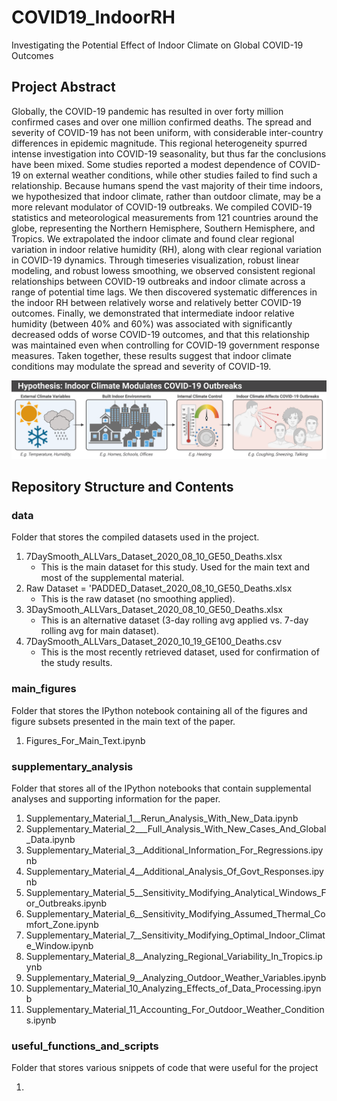 # COVID19_IndoorRH
Investigating the Potential Effect of Indoor Climate on Global COVID-19 Outcomes

## Project Abstract 
Globally, the COVID-19 pandemic has resulted in over forty million confirmed cases and over one million confirmed deaths. The spread and severity of COVID-19 has not been uniform, with considerable inter-country differences in epidemic magnitude. This regional heterogeneity spurred intense investigation into COVID-19 seasonality, but thus far the conclusions have been mixed. Some studies reported a modest dependence of COVID-19 on external weather conditions, while other studies failed to find such a relationship. Because humans spend the vast majority of their time indoors, we hypothesized that indoor climate, rather than outdoor climate, may be a more relevant modulator of COVID-19 outbreaks. We compiled COVID-19 statistics and meteorological measurements from 121 countries around the globe, representing the Northern Hemisphere, Southern Hemisphere, and Tropics. We extrapolated the indoor climate and found clear regional variation in indoor relative humidity (RH), along with clear regional variation in COVID-19 dynamics. Through timeseries visualization, robust linear modeling, and robust lowess smoothing, we observed consistent regional relationships between COVID-19 outbreaks and indoor climate across a range of potential time lags. We then discovered systematic differences in the indoor RH between relatively worse and relatively better COVID-19 outcomes. Finally, we demonstrated that intermediate indoor relative humidity (between 40\% and 60\%) was associated with significantly decreased odds of worse COVID-19 outcomes, and that this relationship was maintained even when controlling for COVID-19 government response measures. Taken together, these results suggest that indoor climate conditions may modulate the spread and severity of COVID-19.

![Hypothesis](/main_figures/Figure_COVID19_IndoorHumidityHypothesisOverview.png)


## Repository Structure and Contents

### data 
Folder that stores the compiled datasets used in the project. 

1. 7DaySmooth_ALLVars_Dataset_2020_08_10_GE50_Deaths.xlsx
   * This is the main dataset for this study. Used for the main text and most of the supplemental material. 
2. Raw Dataset = 'PADDED_Dataset_2020_08_10_GE50_Deaths.xlsx
   * This is the raw dataset (no smoothing applied). 
3. 3DaySmooth_ALLVars_Dataset_2020_08_10_GE50_Deaths.xlsx
   * This is an alternative dataset (3-day rolling avg applied vs. 7-day rolling avg for main dataset). 
4. 7DaySmooth_ALLVars_Dataset_2020_10_19_GE100_Deaths.csv
   * This is the most recently retrieved dataset, used for confirmation of the study results. 

### main_figures 
Folder that stores the IPython notebook containing all of the figures and figure subsets presented in the main text of the paper. 

1. Figures_For_Main_Text.ipynb

### supplementary_analysis
Folder that stores all of the IPython notebooks that contain supplemental analyses and supporting information for the paper. 

1.  Supplementary_Material_1__Rerun_Analysis_With_New_Data.ipynb
2.  Supplementary_Material_2___Full_Analysis_With_New_Cases_And_Global_Data.ipynb
3.  Supplementary_Material_3__Additional_Information_For_Regressions.ipynb
4.  Supplementary_Material_4__Additional_Analysis_Of_Govt_Responses.ipynb
5.  Supplementary_Material_5__Sensitivity_Modifying_Analytical_Windows_For_Outbreaks.ipynb
6.  Supplementary_Material_6__Sensitivity_Modifying_Assumed_Thermal_Comfort_Zone.ipynb
7.  Supplementary_Material_7__Sensitivity_Modifying_Optimal_Indoor_Climate_Window.ipynb
8.  Supplementary_Material_8__Analyzing_Regional_Variability_In_Tropics.ipynb
9.  Supplementary_Material_9__Analyzing_Outdoor_Weather_Variables.ipynb
10. Supplementary_Material_10_Analyzing_Effects_of_Data_Processing.ipynb
11. Supplementary_Material_11_Accounting_For_Outdoor_Weather_Conditions.ipynb

### useful_functions_and_scripts 
Folder that stores various snippets of code that were useful for the project 

1. 
